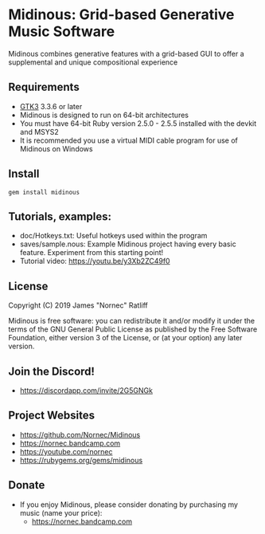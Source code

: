 # Midinous: Grid-based Generative Music Software

Midinous combines generative features with a grid-based GUI to offer a supplemental and unique compositional experience

## Requirements

* [GTK3](http://www.gtk.org/) 3.3.6 or later
* Midinous is designed to run on 64-bit architectures
* You must have 64-bit Ruby version 2.5.0 - 2.5.5 installed with the devkit and MSYS2
* It is recommended you use a virtual MIDI cable program for use of Midinous on Windows

## Install

    gem install midinous

## Tutorials, examples:

* doc/Hotkeys.txt: Useful hotkeys used within the program
* saves/sample.nous: Example Midinous project having every basic feature. Experiment from this starting point!
* Tutorial video: https://youtu.be/y3Xb2ZC49f0

## License

Copyright (C) 2019 James "Nornec" Ratliff

Midinous is free software: you can redistribute it and/or modify
it under the terms of the GNU General Public License as published by
the Free Software Foundation, either version 3 of the License, or
(at your option) any later version.

## Join the Discord!

* https://discordapp.com/invite/2G5GNGk

## Project Websites

* https://github.com/Nornec/Midinous
* https://nornec.bandcamp.com
* https://youtube.com/nornec
* https://rubygems.org/gems/midinous

## Donate

* If you enjoy Midinous, please consider donating by purchasing my music (name your price):
    * https://nornec.bandcamp.com
